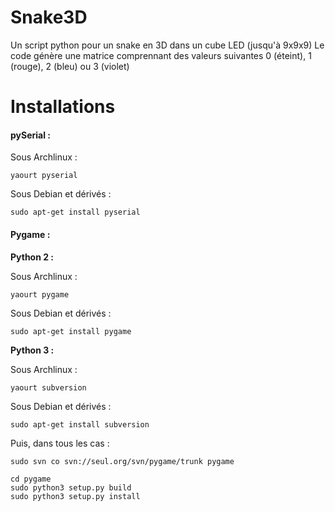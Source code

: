 Snake3D
=======

Un script python pour un snake en 3D dans un cube LED (jusqu'à 9x9x9)
Le code génère une matrice comprennant des valeurs suivantes 0 (éteint), 1 (rouge), 2 (bleu) ou 3 (violet)

Installations
=======

#### pySerial :

Sous Archlinux :

	yaourt pyserial

Sous Debian et dérivés :

	sudo apt-get install pyserial

#### Pygame :
	
__Python 2 :__

Sous Archlinux :

	yaourt pygame

Sous Debian et dérivés :

	sudo apt-get install pygame

__Python 3 :__

Sous Archlinux :

	yaourt subversion

Sous Debian et dérivés :

	sudo apt-get install subversion

Puis, dans tous les cas :

	sudo svn co svn://seul.org/svn/pygame/trunk pygame

	cd pygame
	sudo python3 setup.py build
	sudo python3 setup.py install